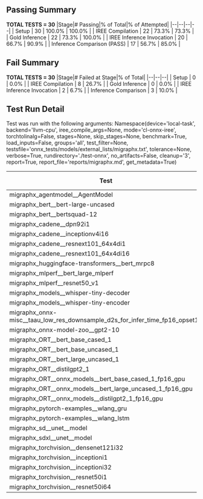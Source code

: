 ## Passing Summary

**TOTAL TESTS = 30**
|Stage|# Passing|% of Total|% of Attempted|
|--|--|--|--|
| Setup | 30 | 100.0% | 100.0% |
| IREE Compilation | 22 | 73.3% | 73.3% |
| Gold Inference | 22 | 73.3% | 100.0% |
| IREE Inference Invocation | 20 | 66.7% | 90.9% |
| Inference Comparison (PASS) | 17 | 56.7% | 85.0% |
## Fail Summary

**TOTAL TESTS = 30**
|Stage|# Failed at Stage|% of Total|
|--|--|--|
| Setup | 0 | 0.0% |
| IREE Compilation | 8 | 26.7% |
| Gold Inference | 0 | 0.0% |
| IREE Inference Invocation | 2 | 6.7% |
| Inference Comparison | 3 | 10.0% |
## Test Run Detail
Test was run with the following arguments:
Namespace(device='local-task', backend='llvm-cpu', iree_compile_args=None, mode='cl-onnx-iree', torchtolinalg=False, stages=None, skip_stages=None, benchmark=True, load_inputs=False, groups='all', test_filter=None, testsfile='onnx_tests/models/external_lists/migraphx.txt', tolerance=None, verbose=True, rundirectory='./test-onnx', no_artifacts=False, cleanup='3', report=True, report_file='reports/migraphx.md', get_metadata=True)

| Test | Exit Status | Mean Benchmark Time (ms) | Notes |
|--|--|--|--|
| migraphx_agentmodel__AgentModel | compilation | None | |
| migraphx_bert__bert-large-uncased | compilation | None | |
| migraphx_bert__bertsquad-12 | compilation | None | |
| migraphx_cadene__dpn92i1 | PASS | 177.2245679102424 | |
| migraphx_cadene__inceptionv4i16 | PASS | 5018.0820610063765 | |
| migraphx_cadene__resnext101_64x4di1 | PASS | 344.49349136169377 | |
| migraphx_cadene__resnext101_64x4di16 | PASS | 5174.0600983224185 | |
| migraphx_huggingface-transformers__bert_mrpc8 | PASS | 193.93458579563432 | |
| migraphx_mlperf__bert_large_mlperf | Numerics | 282.54743764409795 | |
| migraphx_mlperf__resnet50_v1 | PASS | 68.55669328277664 | |
| migraphx_models__whisper-tiny-decoder | PASS | 23.734600532851697 | |
| migraphx_models__whisper-tiny-encoder | compilation | None | |
| migraphx_onnx-misc__taau_low_res_downsample_d2s_for_infer_time_fp16_opset11 | import_model | None | |
| migraphx_onnx-model-zoo__gpt2-10 | compilation | None | |
| migraphx_ORT__bert_base_cased_1 | PASS | 49.700892172180694 | |
| migraphx_ORT__bert_base_uncased_1 | PASS | 47.32457718798994 | |
| migraphx_ORT__bert_large_uncased_1 | PASS | 138.36937247930715 | |
| migraphx_ORT__distilgpt2_1 | compiled_inference | None | |
| migraphx_ORT__onnx_models__bert_base_cased_1_fp16_gpu | Numerics | 60.70639353452457 | |
| migraphx_ORT__onnx_models__bert_large_uncased_1_fp16_gpu | Numerics | 166.59001008762667 | |
| migraphx_ORT__onnx_models__distilgpt2_1_fp16_gpu | compiled_inference | None | |
| migraphx_pytorch-examples__wlang_gru | PASS | 42.47435745007047 | |
| migraphx_pytorch-examples__wlang_lstm | PASS | 28.073519227307347 | |
| migraphx_sd__unet__model | import_model | None | |
| migraphx_sdxl__unet__model | import_model | None | |
| migraphx_torchvision__densenet121i32 | PASS | 1368.7482463816802 | |
| migraphx_torchvision__inceptioni1 | PASS | 184.4811313591587 | |
| migraphx_torchvision__inceptioni32 | PASS | 5184.779066747675 | |
| migraphx_torchvision__resnet50i1 | PASS | 53.50055626671139 | |
| migraphx_torchvision__resnet50i64 | PASS | 3296.6519073039913 | |

